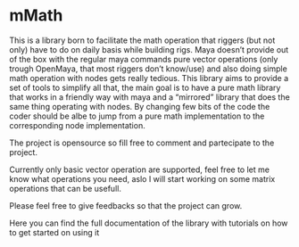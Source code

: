 # mMath
This is a library born to facilitate the math operation that riggers (but not only) have to do on daily basis while building rigs. Maya doesn’t provide out of the box with the regular maya commands pure vector operations (only trough OpenMaya, that most riggers don’t know/use) and also doing simple math operation with nodes gets really tedious. This library aims to provide a set of tools to simplify all that, the main goal is to have a pure math library that works in a friendly way with maya and a “mirrored” library that does the same thing operating with nodes. By changing few bits of the code the coder should be albe to jump from a pure math implementation to the corresponding node implementation.

The project is opensource so fill free to comment and partecipate to the project.

Currently only basic vector operation are supported, feel free to let me know what operations you need, aslo I will start working on some matrix operations that can be usefull.

Please feel free to give feedbacks so that the project can grow.

Here you can find the full documentation of the library with tutorials
on how to get started on using it


<a href=http://giordi91.github.io/mMath/index.html target="_blank" ></a>